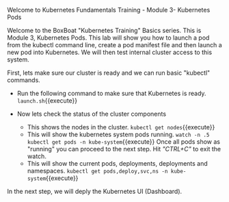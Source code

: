 Welcome to Kubernetes Fundamentals Training - Module 3- Kubernetes Pods

Welcome to the BoxBoat "Kubernetes Training" Basics series. This is Module 3, Kubernetes Pods. This lab will show you how to launch a pod from the kubectl command line, create a pod manifest file and then launch a new pod into Kubernetes. We will then test internal cluster access to this system.

First, lets make sure our cluster is ready and we can run basic "kubectl" commands.

- Run the following command to make sure that Kubernetes is ready. `launch.sh`{{execute}}

- Now lets check the status of the cluster components
  - This shows the nodes in the cluster. `kubectl get nodes`{{execute}}
  - This will show the kubernetes system pods running. `watch -n .5 kubectl get pods -n kube-system`{{execute}} Once all pods show as "running" you can proceed to the next step. Hit *"CTRL+C"* to exit the watch.
  - This will show the current pods, deployments, deployments and namespaces. `kubectl get pods,deploy,svc,ns -n kube-system`{{execute}}

In the next step, we will deply the Kubernetes UI (Dashboard).

